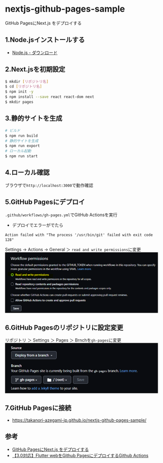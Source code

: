 # nextjs-github-pages-sample
GitHub PagesにNext.js をデプロイする

## 1.Node.jsインストールする
- [Node.js - ダウンロード](https://nodejs.org/ja/download)

## 2.Next.jsを初期設定
```bash
$ mkdir [リポジトリ名]
$ cd [リポジトリ名]
$ npm init -y
$ npm install --save react react-dom next
$ mkdir pages
```

## 3.静的サイトを生成
```bash
# ビルド
$ npm run build
# 静的サイトを生成
$ npm run export
# ローカル起動
$ npm run start
```
## 4.ローカル確認
ブラウザで`http://localhost:3000`で動作確認

## 5.GitHub Pagesにデプロイ
`.github/workflows/gh-pages.yml`でGitHub Actionsを実行


- デプロイでエラーがでたら
```
Action failed with "The process '/usr/bin/git' failed with exit code 128"
```
Settings → Actions → General ＞ `read and write permissions`に変更
![](imgs/2023-05-01-18-08-06.png)


## 6.GitHub Pagesのリポジトリに設定変更
リポジトリ ＞ Settings ＞ Pages ＞ Brnchを`gh-pages`に変更
![](imgs/2023-05-01-18-03-33.png)


## 7.GitHub Pagesに接続
- https://takanori-azegami-jp.github.io/nextjs-github-pages-sample/


## 参考
- [GitHub PagesにNext.js をデプロイする](https://qiita.com/manten120/items/87e9e822800403904dc8)
- [【3.0対応】Flutter webをGithub PagesにデプロイするGithub Actions](https://zenn.dev/nekomimi_daimao/articles/26fd2e3b763191)
